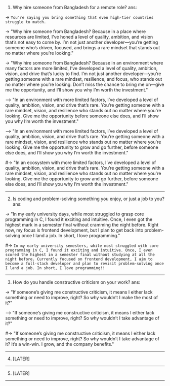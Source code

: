 1. Why hire someone from Bangladesh for a remote role?
ans:

-> `You're saying you bring something that even high-tier countries struggle to match.`

-> "Why hire someone from Bangladesh? Because in a place where resources are limited, I’ve honed a level of quality, ambition, and vision that’s not easy to come by. I’m not just another developer—you’re getting someone who’s driven, focused, and brings a rare mindset that stands out no matter where you're looking."

-> "Why hire someone from Bangladesh? Because in an environment where many factors are more limited, I’ve developed a level of quality, ambition, vision, and drive that’s lucky to find. I’m not just another developer—you’re getting someone with a rare mindset, resilience, and focus, who stands out no matter where you're looking. Don’t miss the chance to bring me on—give me the opportunity, and I’ll show you why I’m worth the investment."


--> "In an environment with more limited factors, I’ve developed a level of quality, ambition, vision, and drive that’s rare. You’re getting someone with a rare mindset, vision, and resilience who stands out no matter where you're looking. Give me the opportunity before someone else does, and I’ll show you why I’m worth the investment."

--> "In an environment with more limited factors, I’ve developed a level of quality, ambition, vision, and drive that’s rare. You’re getting someone with a rare mindset, vision, and resilience who stands out no matter where you're looking. Give me the opportunity to grow and go further, before someone else does, and I’ll show you why I’m worth the investment."

#-> "In an ecosystem with more limited factors, I’ve developed a level of quality, ambition, vision, and drive that’s rare. You’re getting someone with a rare mindset, vision, and resilience who stands out no matter where you're looking. Give me the opportunity to grow and go further, before someone else does, and I’ll show you why I’m worth the investment."

- - - - -


2. Is coding and problem-solving something you enjoy, or just a job to you?
ans: 

-> "In my early university days, while most struggled to grasp core programming in C, I found it exciting and intuitive. Once, I even got the highest mark in a semester final without cramming the night before. Right now, my focus is frontend development, but I plan to get back into problem-solving once I land a job. In short, I love programming."

#-> `In my early university semesters, while most struggled with core programming in C, I found it exciting and intuitive. Once, I even scored the highest in a semester final without studying at all the night before. Currently focused on frontend development, I aim to become a full-stack developer and plan to revisit problem-solving once I land a job. In short, I love programming!!`

- - - - -


3. How do you handle constructive criticism on your work?
ans:

-> "If someone’s giving me constructive criticism, it means I either lack something or need to improve, right? So why wouldn’t I make the most of it?"

--> "If someone’s giving me constructive criticism, it means I either lack something or need to improve, right? So why wouldn’t I take advantage of it?"

#-> "If someone’s giving me constructive criticism, it means I either lack something or need to improve, right? So why wouldn’t I take advantage of it? It’s a win-win. I grow, and the company benefits."

- - - - -


4. [LATER]

- - - - -


5. [LATER]

- - - - -